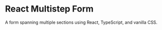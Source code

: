 # React Multistep Form

A form spanning multiple sections using React, TypeScript, and vanilla CSS.

